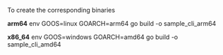To create the corresponding binaries

**arm64**
env GOOS=linux GOARCH=arm64 go build -o sample_cli_arm64                          

**x86_64**
env GOOS=windows GOARCH=amd64 go build -o sample_cli_amd64
